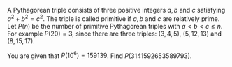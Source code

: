 A Pythagorean triple consists of three positive integers $a, b$ and $c$ satisfying $a^2+b^2=c^2$.
The triple is called primitive if $a, b$ and $c$ are relatively prime.
Let $P(n)$ be the number of primitive Pythagorean triples with $a \lt b \lt c \le n$.
For example $P(20) = 3$, since there are three triples: $(3,4,5)$, $(5,12,13)$ and $(8,15,17)$.


You are given that $P(10^6) = 159139$.
Find $P(3141592653589793)$.
